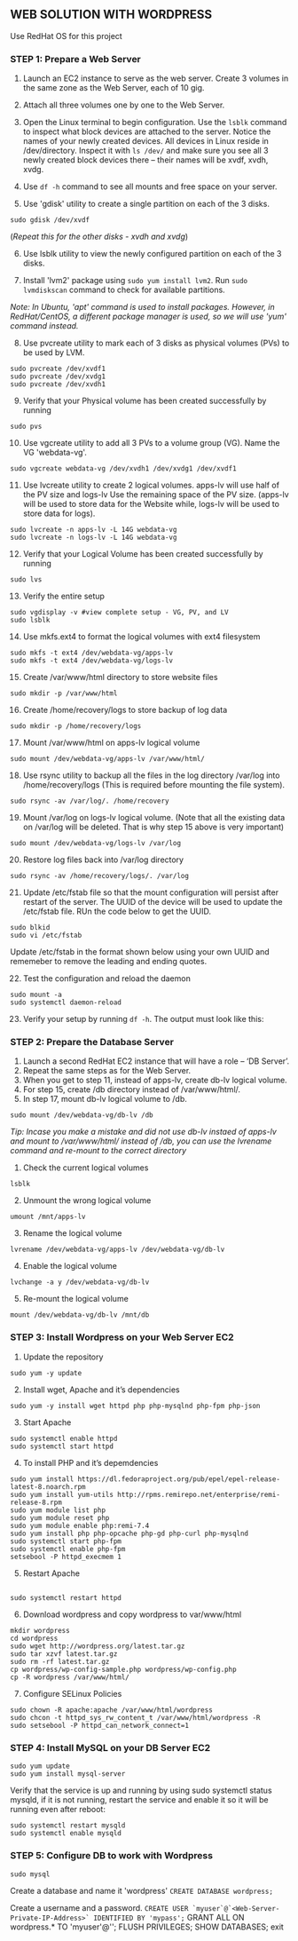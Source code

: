 ## WEB SOLUTION WITH WORDPRESS

Use RedHat OS for this project

### STEP 1: Prepare a Web Server
1. Launch an EC2 instance to serve as the web server. Create 3 volumes in the same zone as the Web Server, each of 10 gig.

2. Attach all three volumes one by one to the Web Server.

3. Open the Linux terminal to begin configuration. Use the ```lsblk``` command to inspect what block devices are attached to the server. Notice the names of your newly created devices. All devices in Linux reside in /dev/directory. Inspect it with ```ls /dev/``` and make sure you see all 3 newly created block devices there – their names will be xvdf, xvdh, xvdg.

4. Use ```df -h``` command to see all mounts and free space on your server.

5. Use 'gdisk' utility to create a single partition on each of the 3 disks.

```sudo gdisk /dev/xvdf```

(*Repeat this for the other disks - xvdh and xvdg*)

6. Use lsblk utility to view the newly configured partition on each of the 3 disks.

7. Install 'lvm2' package using ```sudo yum install lvm2```. Run ```sudo lvmdiskscan``` command to check for available partitions.

*Note: In Ubuntu, 'apt' command is used to install packages. However, in RedHat/CentOS, a different package manager is used, so we will use 'yum' command instead.*

8. Use pvcreate utility to mark each of 3 disks as physical volumes (PVs) to be used by LVM.
```
sudo pvcreate /dev/xvdf1
sudo pvcreate /dev/xvdg1
sudo pvcreate /dev/xvdh1 
```
9. Verify that your Physical volume has been created successfully by running 

```sudo pvs```

10. Use vgcreate utility to add all 3 PVs to a volume group (VG). Name the VG 'webdata-vg'.

```sudo vgcreate webdata-vg /dev/xvdh1 /dev/xvdg1 /dev/xvdf1```

11. Use lvcreate utility to create 2 logical volumes. apps-lv will use half of the PV size and logs-lv Use the remaining space of the PV size. (apps-lv will be used to store data for the Website while, logs-lv will be used to store data for logs).
```
sudo lvcreate -n apps-lv -L 14G webdata-vg
sudo lvcreate -n logs-lv -L 14G webdata-vg
```
12. Verify that your Logical Volume has been created successfully by running 

```sudo lvs```

13. Verify the entire setup
```
sudo vgdisplay -v #view complete setup - VG, PV, and LV
sudo lsblk 
```
14. Use mkfs.ext4 to format the logical volumes with ext4 filesystem
```
sudo mkfs -t ext4 /dev/webdata-vg/apps-lv
sudo mkfs -t ext4 /dev/webdata-vg/logs-lv
```
15. Create /var/www/html directory to store website files

```sudo mkdir -p /var/www/html```

16. Create /home/recovery/logs to store backup of log data

```sudo mkdir -p /home/recovery/logs```

17. Mount /var/www/html on apps-lv logical volume

```sudo mount /dev/webdata-vg/apps-lv /var/www/html/```

18. Use rsync utility to backup all the files in the log directory /var/log into /home/recovery/logs (This is required before mounting the file system).

```sudo rsync -av /var/log/. /home/recovery```

19. Mount /var/log on logs-lv logical volume. (Note that all the existing data on /var/log will be deleted. That is why step 15 above is very important)

```sudo mount /dev/webdata-vg/logs-lv /var/log```

20. Restore log files back into /var/log directory

```sudo rsync -av /home/recovery/logs/. /var/log```

21. Update /etc/fstab file so that the mount configuration will persist after restart of the server.
The UUID of the device will be used to update the /etc/fstab file. RUn the code below to get the UUID.
```
sudo blkid
sudo vi /etc/fstab
```
Update /etc/fstab in the format shown below using your own UUID and rememeber to remove the leading and ending quotes.

22. Test the configuration and reload the daemon

```
sudo mount -a
sudo systemctl daemon-reload
```

23. Verify your setup by running ```df -h```. The output must look like this:

### STEP 2: Prepare the Database Server
1. Launch a second RedHat EC2 instance that will have a role – ‘DB Server’.
2. Repeat the same steps as for the Web Server.
3. When you get to step 11, instead of apps-lv, create db-lv logical volume.
4. For step 15, create /db directory instead of /var/www/html/.
5. In step 17, mount db-lv logical volume to /db.

```sudo mount /dev/webdata-vg/db-lv /db```

*Tip: Incase you make a mistake and did not use db-lv instaed of apps-lv and mount to /var/www/html/ instead of /db, you can
use the lvrename command and re-mount to the correct directory*
1. Check the current logical volumes

```lsblk```

2. Unmount the wrong logical volume

```umount /mnt/apps-lv```

3. Rename the logical volume

```lvrename /dev/webdata-vg/apps-lv /dev/webdata-vg/db-lv```

4. Enable the logical volume

```lvchange -a y /dev/webdata-vg/db-lv```

5. Re-mount the logical volume

```mount /dev/webdata-vg/db-lv /mnt/db```

### STEP 3: Install Wordpress on your Web Server EC2
1. Update the repository

```sudo yum -y update```

2. Install wget, Apache and it’s dependencies

```sudo yum -y install wget httpd php php-mysqlnd php-fpm php-json```

3. Start Apache

```
sudo systemctl enable httpd
sudo systemctl start httpd
```

4. To install PHP and it’s depemdencies

```
sudo yum install https://dl.fedoraproject.org/pub/epel/epel-release-latest-8.noarch.rpm
sudo yum install yum-utils http://rpms.remirepo.net/enterprise/remi-release-8.rpm
sudo yum module list php
sudo yum module reset php
sudo yum module enable php:remi-7.4
sudo yum install php php-opcache php-gd php-curl php-mysqlnd
sudo systemctl start php-fpm
sudo systemctl enable php-fpm
setsebool -P httpd_execmem 1
```

5. Restart Apache
##
```sudo systemctl restart httpd```

6. Download wordpress and copy wordpress to var/www/html
```
mkdir wordpress
cd wordpress
sudo wget http://wordpress.org/latest.tar.gz
sudo tar xzvf latest.tar.gz
sudo rm -rf latest.tar.gz
cp wordpress/wp-config-sample.php wordpress/wp-config.php
cp -R wordpress /var/www/html/
```

7. Configure SELinux Policies
```
sudo chown -R apache:apache /var/www/html/wordpress
sudo chcon -t httpd_sys_rw_content_t /var/www/html/wordpress -R
sudo setsebool -P httpd_can_network_connect=1
```

### STEP 4: Install MySQL on your DB Server EC2
```
sudo yum update
sudo yum install mysql-server
```

Verify that the service is up and running by using sudo systemctl status mysqld, if it is not running, restart the service and enable it so it will be running even after reboot:

```
sudo systemctl restart mysqld
sudo systemctl enable mysqld
```

### STEP 5: Configure DB to work with Wordpress
```sudo mysql```

Create a database and name it 'wordpress'
```CREATE DATABASE wordpress;```

Create a username and a password.
```CREATE USER `myuser`@`<Web-Server-Private-IP-Address>` IDENTIFIED BY 'mypass';```
GRANT ALL ON wordpress.* TO 'myuser'@'<Web-Server-Private-IP-Address>';
FLUSH PRIVILEGES;
SHOW DATABASES;
exit










